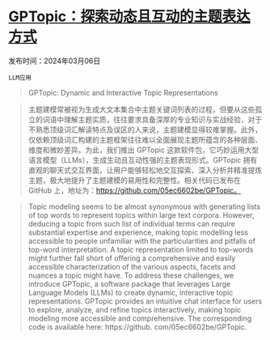# [GPTopic：探索动态且互动的主题表达方式](https://arxiv.org/abs/2403.03628)

发布时间：2024年03月06日

`LLM应用`

> GPTopic: Dynamic and Interactive Topic Representations

> 主题建模常被视为生成大文本集合中主题关键词列表的过程，但要从这些孤立的词语中理解主题实质，往往要求具备深厚的专业知识与实战经验，对于不熟悉顶级词汇解读特点及误区的人来说，主题建模显得较难掌握。此外，仅依赖顶级词汇构建的主题框架往往难以全面展现主题所蕴含的各种层面、维度和微妙差异。为此，我们推出 GPTopic 这款软件包，它巧妙运用大型语言模型（LLMs），生成生动且互动性强的主题表现形式。GPTopic 拥有直观的聊天式交互界面，让用户能够轻松地交互探索、深入分析并精准提炼主题，极大地提升了主题建模的易用性和完整性。相关代码已发布在 GitHub 上，地址为：https://github.com/05ec6602be/GPTopic。

> Topic modeling seems to be almost synonymous with generating lists of top words to represent topics within large text corpora. However, deducing a topic from such list of individual terms can require substantial expertise and experience, making topic modelling less accessible to people unfamiliar with the particularities and pitfalls of top-word interpretation. A topic representation limited to top-words might further fall short of offering a comprehensive and easily accessible characterization of the various aspects, facets and nuances a topic might have. To address these challenges, we introduce GPTopic, a software package that leverages Large Language Models (LLMs) to create dynamic, interactive topic representations. GPTopic provides an intuitive chat interface for users to explore, analyze, and refine topics interactively, making topic modeling more accessible and comprehensive. The corresponding code is available here: https://github. com/05ec6602be/GPTopic.